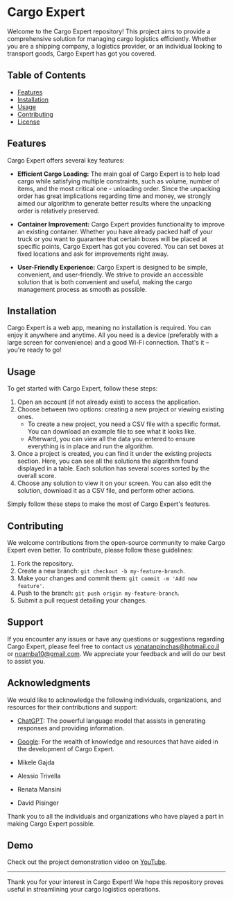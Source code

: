 # Cargo Expert

Welcome to the Cargo Expert repository! This project aims to provide a comprehensive solution for managing cargo logistics efficiently. Whether you are a shipping company, a logistics provider, or an individual looking to transport goods, Cargo Expert has got you covered.

## Table of Contents

- [Features](#features)
- [Installation](#installation)
- [Usage](#usage)
- [Contributing](#contributing)
- [License](#license)


## Features

Cargo Expert offers several key features:

- **Efficient Cargo Loading:** The main goal of Cargo Expert is to help load cargo while satisfying multiple constraints, such as volume, number of items, and the most critical one - unloading order. Since the unpacking order has great implications regarding time and money, we strongly aimed our algorithm to generate better results where the unpacking order is relatively preserved.

- **Container Improvement:** Cargo Expert provides functionality to improve an existing container. Whether you have already packed half of your truck or you want to guarantee that certain boxes will be placed at specific points, Cargo Expert has got you covered. You can set boxes at fixed locations and ask for improvements right away.

- **User-Friendly Experience:** Cargo Expert is designed to be simple, convenient, and user-friendly. We strive to provide an accessible solution that is both convenient and useful, making the cargo management process as smooth as possible.


## Installation

Cargo Expert is a web app, meaning no installation is required. You can enjoy it anywhere and anytime. All you need is a device (preferably with a large screen for convenience) and a good Wi-Fi connection. That's it – you're ready to go!


## Usage

To get started with Cargo Expert, follow these steps:

1. Open an account (if not already exist) to access the application.
2. Choose between two options: creating a new project or viewing existing ones.
   - To create a new project, you need a CSV file with a specific format. You can download an example file to see what it looks like.
   - Afterward, you can view all the data you entered to ensure everything is in place and run the algorithm.
3. Once a project is created, you can find it under the existing projects section. Here, you can see all the solutions the algorithm found displayed in a table. Each solution has several scores sorted by the overall score.
4. Choose any solution to view it on your screen. You can also edit the solution, download it as a CSV file, and perform other actions.

Simply follow these steps to make the most of Cargo Expert's features.



## Contributing

We welcome contributions from the open-source community to make Cargo Expert even better. To contribute, please follow these guidelines:

1. Fork the repository.
2. Create a new branch: `git checkout -b my-feature-branch`.
3. Make your changes and commit them: `git commit -m 'Add new feature'`.
4. Push to the branch: `git push origin my-feature-branch`.
5. Submit a pull request detailing your changes.


## Support

If you encounter any issues or have any questions or suggestions regarding Cargo Expert, please feel free to contact us yonatanpinchas@hotmail.co.il or noamba10@gmail.com. We appreciate your feedback and will do our best to assist you.

## Acknowledgments

We would like to acknowledge the following individuals, organizations, and resources for their contributions and support:

- [ChatGPT](https://openai.com/research/chatgpt/): The powerful language model that assists in generating responses and providing information.

- [Google](https://www.google.com/): For the wealth of knowledge and resources that have aided in the development of Cargo Expert.

- Mikele Gajda
- Alessio Trivella
- Renata Mansini
- David Pisinger

Thank you to all the individuals and organizations who have played a part in making Cargo Expert possible.

## Demo

Check out the project demonstration video on [YouTube](https://www.youtube.com/watch?v=lCymOymOzpQ).

---

Thank you for your interest in Cargo Expert! We hope this repository proves useful in streamlining your cargo logistics operations.
